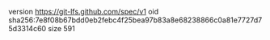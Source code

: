version https://git-lfs.github.com/spec/v1
oid sha256:7e8f08b67bdd0eb2febc4f25bea97b83a8e68238866c0a81e7727d75d3314c60
size 591

